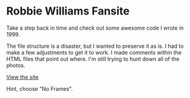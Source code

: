 Robbie Williams Fansite
================

Take a step back in time and check out some awesome code I wrote in 1999.

The file structure is a disaster, but I wanted to preserve it as is. I had to make a few adjustments to get it to work. I made comments within the HTML files that point out where. I'm still trying to hunt down all of the photos.

[View the site](http://brendastorer.com/robbie-williams-99/robbie.html)

Hint, choose "No Frames".
